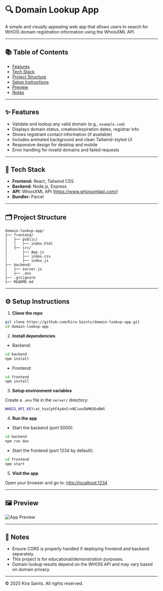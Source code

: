 # 🔍 Domain Lookup App

A simple and visually appealing web app that allows users to search for WHOIS domain registration information using the WhoisXML API.

---

## 📚 Table of Contents

- [Features](#features)
- [Tech Stack](#tech-stack)
- [Project Structure](#project-structure)
- [Setup Instructions](#setup-instructions)
- [Preview](#preview)
- [Notes](#notes)

---

## ✨ Features

- Validate and lookup any valid domain (e.g., `example.com`)
- Displays domain status, creation/expiration dates, registrar info
- Shows registrant contact information (if available)
- Includes animated background and clean Tailwind-styled UI
- Responsive design for desktop and mobile
- Error handling for invalid domains and failed requests

---

## 🧰 Tech Stack

- **Frontend:** React, Tailwind CSS
- **Backend:** Node.js, Express
- **API:** WhoisXML API (https://www.whoisxmlapi.com/)
- **Bundler:** Parcel

---

## 🗂️ Project Structure

```
domain-lookup-app/
├── frontend/
│   ├── public/
│   │   ├── index.html
│   ├── src/
│       ├── App.js
│       ├── index.css
│       ├── index.js
├── backend/
│   ├── server.js
│   ├── .env
├── .gitignore
├── README.md
```

---

## ⚙️ Setup Instructions

1. **Clone the repo**

```bash
git clone https://github.com/Kira-Saints/domain-lookup-app.git
cd domain-lookup-app
```

2. **Install dependencies**

- Backend:
```bash
cd backend
npm install
```

- Frontend:
```bash
cd frontend
npm install
```

3. **Setup environment variables**

Create a `.env` file in the `server/` directory:

```bash
WHOIS_API_KEY=at_huzCphF4yAnCrxNCiwvObMN3OxBWS
```

4. **Run the app**

- Start the backend (port 5000):

```bash
cd backend
npm run dev
```

- Start the frontend (port 1234 by default):

```bash
cd frontend
npm start
```

5. **Visit the app**

Open your browser and go to: [http://localhost:1234](http://localhost:1234)

---

## 🖼️ Preview

![App Preview](./preview.png)

---

## 📝 Notes

- Ensure CORS is properly handled if deploying frontend and backend separately.
- This project is for educational/demonstration purposes.
- Domain lookup results depend on the WHOIS API and may vary based on domain privacy.

---

© 2025 Kira Saints. All rights reserved.
